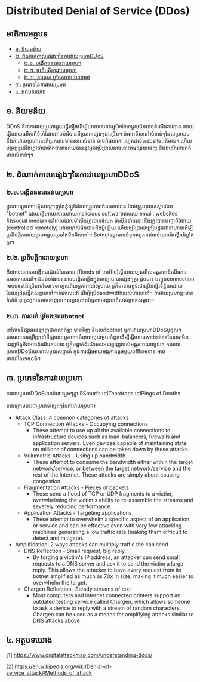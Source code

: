 # Distributed Denial of Service (DDos)


## មាតិការអត្ថបទ
* [១. និយមន័យ](#1)
* [២. ដំណាក់កាលផ្សេងៗនៃការវាយប្រហាDDoS](#2)
  * [២.១. បង្កើតធនធានវាយប្រហា](#21)
  * [២.២. ប្រតិបត្តិការវាយប្រហា](#22)
  * [២.៣. ការលក់ ឫចែកចាយbotnet](#23)
* [៣. ប្រភេទនៃការវាយប្រហា](#3)
* [៤. អត្ថបទយោង](#4)

## <a name="1">១. និយមន័យ</a>

DDoS គឺជាការវាយប្រហាមួយធ្វើឡើងដើម្បីអោយសេវាកម្មOnlineមួយមិន​អាចដំណើរការបាន ដោយធ្វើអោយលើសពីទំហំដែលអាចបំរើបានពីប្រភព​ផ្សេងៗជាច្រើន។ ចំពោះទិសដៅសំខាន់ៗដែលប្រឈមនឹងការវាយប្រហានេះ​គឺប្រភពដែមានសារៈសំខាន់ ចាប់ពីធានាគា រហូតដល់websiteពត័មាន។ ហើយបច្ចប្បន្នយើងត្រូវចាំបាច់តែធានាអោយបាននូវអ្នកប្រើប្រាស់អាចបោះពុម្ភ​ផ្សាយចេញ និងដំណើរការពត័មានសំខាន់ៗ។

## <a name="2">២. ដំណាក់កាលផ្សេងៗនៃការវាយប្រហាDDoS</a>

### <a name="21">២.១. បង្កើតធនធានវាយប្រហា</a>

អ្នកវាយប្រហាបង្កើតបណ្ដាញនៃកុំព្យូទ័រដែលត្រូវបានចំលងមេរោគ ដែលត្រូវ​បានគេស្គាល់ថា "botnet" ដោយធ្វើអោយសាយភាយmalicious software​តាមរយៈemail, websites និងsocial media។ នៅពេលដែលម៉ាសុីន​ត្រូវ​បាន​​ចំលង ម៉ាសុីនទាំងនោះនឹងត្រូវបានបញ្ជាពីចំងាយ (controlled remotely) ដោយម្ចាស់មិនបានដឹងអ្វីឡើយ ហើយប្រើប្រាស់ព្រៀបដូចជា​ទាហានដើម្បីប្រតិបត្តិការវាយប្រហាមួយប្រឆាំងនឹងទិសដៅ។ Botnetsខ្លះមានចំនួនរហូតដល់រាប់លានម៉ាសុីនដ៍ខ្លាំងក្លា។

### <a name="22">២.២. ប្រតិបត្តិការវាយប្រហា</a>

Botnetsអាចបង្កើតជាជំនន់នៃចរាចរ (floods of traffic)​ ធ្វើអោយហួស​ពីសមត្ថភាពដំណើរការរបស់គោលដៅ។ ជំនន់ទាំងនេះ អាចបង្កើតឡើងក្នុង​មធ្យោបាយផ្សេងៗគ្នា ដូចជា៖ បញ្ជូនconnection requestដ៍ច្រើនទៅserver​ហួសពីលទ្ធភាពដោះស្រាយ ឫក៏មានកុំព្យូទ័រជាច្រើនផ្ញើរទិន្ន័យដោយចៃដន្យ​ដ៏សន្ធឹកសន្ធាប់ទៅកាន់គោលដៅ ដើម្បីប្រើbandwidthរបស់គោលដៅ។ ការវាយប្រហាខ្លះមានទំហំធំ ដូច្នេះពួកគេអាចទាញយកសក្ដានុភាពខ្សែកាបអន្តរជាតិរបស់ប្រទេស​មួយ។

### <a name="23">២.៣. ការលក់ ឫចែកចាយbotnet</a>

នៅតាមទីផ្សារអនឡាញជាក់លាក់ខ្លះ មានទិញ និងលក់botnet ឫការ​វាយប្រហាDDoSបុគ្គល។ តាមរយៈការប្រើប្រាស់ទីផ្សានេះ អ្នកអាច​ចំនាយលុយមួយចំនួនដើម្បីធ្វើអោយwebsitesដែលគេមិនពេញចិត្តមិនអាចដំណើរការបាន ឫក៏បង្អាក់ដំណើរការអនឡាញរបស់អង្គភាពណាមួយ។ ការវាយប្រហាDDoSរយៈពេលមួយ​សប្ដាហ៍ ក្នុងការធ្វើអោយអង្គភាពតូចមួយofflineបាន អាចមានដំលៃ១៥០$។

## <a name="3">៣. ប្រភេទនៃការវាយប្រហា</a>

កាវាយប្រហាDDoSមានទំរង់ផ្សេងៗគ្នា ពីSmurfs ទៅTeardrops ទៅPings of Death។

ខាងក្រោមនេះជាប្រភេទផ្សេងៗនៃការវាយប្រហា៖
* Attack Class: 4 common categories of attacks
  * TCP Connection Attacks - Occupying connections
    * These attempt to use up all the available connections to infrastructure devices such as load-balancers, firewalls and application servers. Even devices capable of maintaining state on millions of connections can be taken down by these attacks. 
  * Vulumetric Attacks - Using up bandwidth
    * These attempt to consume the bandwidth either within the target network/service, or between the target network/service and the rest of the Internet. These attacks are simply about causing congestion.
  * Fragmentation Attacks - Pieces of packets
    * These send a flood of TCP or UDP fragments to a victim, overwhelming the victim's ability to re-assemble the streams and severely reducing performance. 
  * Application Attacks - Targeting applications
    * These attempt to overwhelm a specific aspect of an application or service and can be effective even with very few attacking machines generating a low traffic rate (making them difficult to detect and mitigate).
* Amplification: 2 ways attacks can multiply traffic the can send
  * DNS Reflection - Small request, big reply.
    * By forging a victim's IP address, an attacker can send small requests to a DNS server and ask it to send the victim a large reply. This allows the attacker to have every request from its botnet amplified as much as 70x in size, making it much easier to overwhelm the target.
  * Chargen Reflection- Steady streams of text
    * Most computers and internet connected printers support an outdated testing service called Chargen, which allows someone to ask a device to reply with a stream of random characters. Chargen can be used as a means for amplifying attacks similar to DNS attacks above

## <a name="4">៤. អត្ថបទយោង</a>

[1] https://www.digitalattackmap.com/understanding-ddos/

[2] https://en.wikipedia.org/wiki/Denial-of-service_attack#Methods_of_attack
